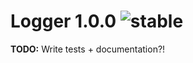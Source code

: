 
# Logger 1.0.0 ![stable](https://img.shields.io/badge/stability-stable-4EBA0F.svg?style=flat)

**TODO:** Write tests + documentation?!
